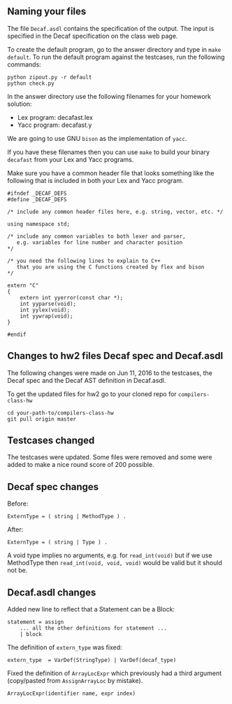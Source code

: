 
Naming your files
-----------------

The file `Decaf.asdl` contains the specification of
the output. The input is specified in the Decaf
specification on the class web page.

To create the default program, go to the answer directory
and type in `make default`. To run the default program
against the testcases, run the following commands:

    python zipout.py -r default
    python check.py

In the answer directory use the following filenames for
your homework solution:

* Lex program: decafast.lex
* Yacc program: decafast.y

We are going to use GNU `bison` as the implementation of `yacc`.

If you have these filenames then you can use `make` to build your
binary `decafast` from your Lex and Yacc programs.

Make sure you have a common header file that looks something like
the following that is included in both your Lex and Yacc program.

    #ifndef _DECAF_DEFS
    #define _DECAF_DEFS

    /* include any common header files here, e.g. string, vector, etc. */

    using namespace std;

    /* include any common variables to both lexer and parser, 
       e.g. variables for line number and character position 
    */

    /* you need the following lines to explain to C++ 
       that you are using the C functions created by flex and bison 
    */

    extern "C"
    {
        extern int yyerror(const char *);
        int yyparse(void);
        int yylex(void);  
        int yywrap(void);
    }

    #endif

Changes to hw2 files Decaf spec and Decaf.asdl 
------------------------------------

The following changes were made on Jun 11, 2016 to the testcases,
the Decaf spec and the Decaf AST definition in Decaf.asdl.

To get the updated files for hw2 go to your cloned repo for `compilers-class-hw`

    cd your-path-to/compilers-class-hw
    git pull origin master

## Testcases changed

The testcases were updated. Some files were removed and some were
added to make a nice round score of 200 possible.

## Decaf spec changes

Before:

    ExternType = ( string | MethodType ) .

After:

    ExternType = ( string | Type ) .

A void type implies no arguments, e.g. for `read_int(void)` but if
we use MethodType then `read_int(void, void, void)` would be valid
but it should not be.

## Decaf.asdl changes

Added new line to reflect that a Statement can be a Block:

    statement = assign
        ... all the other definitions for statement ...
        | block

The definition of `extern_type` was fixed:

    extern_type  = VarDef(StringType) | VarDef(decaf_type)

Fixed the definition of `ArrayLocExpr` which previously had a third
argument (copy/pasted from `AssignArrayLoc` by mistake).

    ArrayLocExpr(identifier name, expr index)

